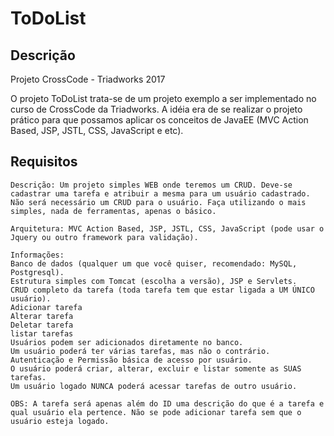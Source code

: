 # ToDoList
## Descrição
Projeto CrossCode - Triadworks 2017

O projeto ToDoList trata-se de um projeto exemplo a ser implementado no curso de CrossCode da Triadworks. A idéia era de se realizar o projeto prático para que possamos aplicar os conceitos de JavaEE (MVC Action Based, JSP, JSTL, CSS, JavaScript e etc).

## Requisitos
```
Descrição: Um projeto simples WEB onde teremos um CRUD. Deve-se cadastrar uma tarefa e atribuir a mesma para um usuário cadastrado. Não será necessário um CRUD para o usuário. Faça utilizando o mais simples, nada de ferramentas, apenas o básico.

Arquitetura: MVC Action Based, JSP, JSTL, CSS, JavaScript (pode usar o Jquery ou outro framework para validação).

Informações:
Banco de dados (qualquer um que você quiser, recomendado: MySQL, Postgresql).
Estrutura simples com Tomcat (escolha a versão), JSP e Servlets.
CRUD completo da tarefa (toda tarefa tem que estar ligada a UM ÚNICO usuário).
Adicionar tarefa
Alterar tarefa
Deletar tarefa
listar tarefas
Usuários podem ser adicionados diretamente no banco.
Um usuário poderá ter várias tarefas, mas não o contrário.
Autenticação e Permissão básica de acesso por usuário.
O usuário poderá criar, alterar, excluir e listar somente as SUAS tarefas.
Um usuário logado NUNCA poderá acessar tarefas de outro usuário.

OBS: A tarefa será apenas além do ID uma descrição do que é a tarefa e qual usuário ela pertence. Não se pode adicionar tarefa sem que o usuário esteja logado.
```
